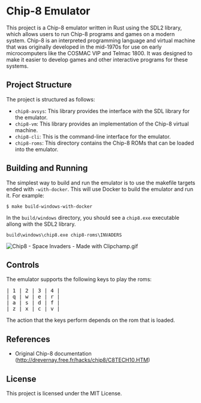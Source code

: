 # Chip-8 Emulator

This project is a Chip-8 emulator written in Rust using the SDL2 library, which allows users to run Chip-8 programs and games on a modern system. Chip-8 is an interpreted programming language and virtual machine that was originally developed in the mid-1970s for use on early microcomputers like the COSMAC VIP and Telmac 1800. It was designed to make it easier to develop games and other interactive programs for these systems.


## Project Structure

The project is structured as follows:

* `chip8-avsys`: This library provides the interface with the SDL library for the emulator.
* `chip8-vm`: This library provides an implementation of the Chip-8 virtual machine.
* `chip8-cli`: This is the command-line interface for the emulator.
* `chip8-roms`: This directory contains the Chip-8 ROMs that can be loaded into the emulator.

## Building and Running

The simplest way to build and run the emulator is to use the makefile targets ended with `-with-docker`. This will use Docker to build the emulator and run it. For example:

```shell
$ make build-windows-with-docker
```

In the `build/windows` directory, you should see a `chip8.exe` executable allong with the SDL2 library.

```shell
build\windows\chip8.exe chip8-roms\INVADERS
```

<img title="" src="assets/2fd98baf4e189ff43b906e4005ee0d2fcd1562f2.gif" alt="Chip8 - Space Invaders - Made with Clipchamp.gif" data-align="center">

## Controls

The emulator supports the following keys to play the roms:
<pre>
| 1 | 2 | 3 | 4 |
| q | w | e | r |
| a | s | d | f |
| z | x | c | v |
</pre>

The action that the keys perform depends on the rom that is loaded.

## References

- Original Chip-8 documentation (http://drevernay.free.fr/hacks/chip8/C8TECH10.HTM)

## License

This project is licensed under the MIT License.